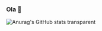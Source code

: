 ### Ola  👋

![Anurag's GitHub stats](https://github-readme-stats.vercel.app/api?username=DiogenesPaulista&theme=transparent&show_icons=true)
transparent
